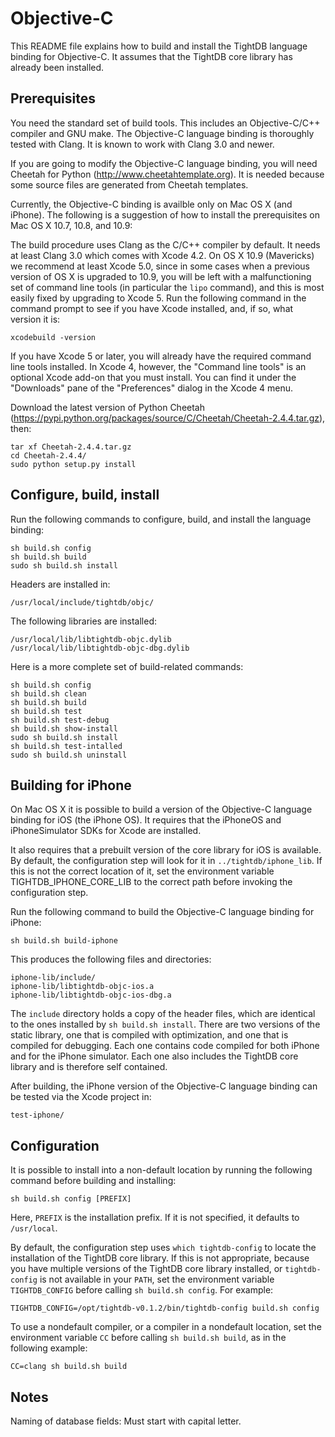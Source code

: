 Objective-C
===========

This README file explains how to build and install the TightDB
language binding for Objective-C. It assumes that the TightDB core
library has already been installed.


Prerequisites
-------------

You need the standard set of build tools. This includes an
Objective-C/C++ compiler and GNU make. The Objective-C language
binding is thoroughly tested with Clang. It is known to work with
Clang 3.0 and newer.

If you are going to modify the Objective-C language binding, you will
need Cheetah for Python (http://www.cheetahtemplate.org). It is needed
because some source files are generated from Cheetah templates.

Currently, the Objective-C binding is availble only on Mac OS X (and
iPhone). The following is a suggestion of how to install the
prerequisites on Mac OS X 10.7, 10.8, and 10.9:

The build procedure uses Clang as the C/C++ compiler by default. It
needs at least Clang 3.0 which comes with Xcode 4.2. On OS X 10.9
(Mavericks) we recommend at least Xcode 5.0, since in some cases when
a previous version of OS X is upgraded to 10.9, you will be left with
a malfunctioning set of command line tools (in particular the `lipo`
command), and this is most easily fixed by upgrading to Xcode 5. Run
the following command in the command prompt to see if you have Xcode
installed, and, if so, what version it is:

    xcodebuild -version

If you have Xcode 5 or later, you will already have the required
command line tools installed. In Xcode 4, however, the "Command line
tools" is an optional Xcode add-on that you must install. You can find
it under the "Downloads" pane of the "Preferences" dialog in the Xcode
4 menu.

Download the latest version of Python Cheetah
(https://pypi.python.org/packages/source/C/Cheetah/Cheetah-2.4.4.tar.gz),
then:

    tar xf Cheetah-2.4.4.tar.gz
    cd Cheetah-2.4.4/
    sudo python setup.py install



Configure, build, install
-------------------------

Run the following commands to configure, build, and install the
language binding:

    sh build.sh config
    sh build.sh build
    sudo sh build.sh install

Headers are installed in:

    /usr/local/include/tightdb/objc/

The following libraries are installed:

    /usr/local/lib/libtightdb-objc.dylib
    /usr/local/lib/libtightdb-objc-dbg.dylib

Here is a more complete set of build-related commands:

    sh build.sh config
    sh build.sh clean
    sh build.sh build
    sh build.sh test
    sh build.sh test-debug
    sh build.sh show-install
    sudo sh build.sh install
    sh build.sh test-intalled
    sudo sh build.sh uninstall



Building for iPhone
-------------------

On Mac OS X it is possible to build a version of the Objective-C
language binding for iOS (the iPhone OS). It requires that the
iPhoneOS and iPhoneSimulator SDKs for Xcode are installed.

It also requires that a prebuilt version of the core library for iOS
is available. By default, the configuration step will look for it in
`../tightdb/iphone_lib`. If this is not the correct location of it,
set the environment variable TIGHTDB_IPHONE_CORE_LIB to the correct
path before invoking the configuration step.

Run the following command to build the Objective-C language binding
for iPhone:

    sh build.sh build-iphone

This produces the following files and directories:

    iphone-lib/include/
    iphone-lib/libtightdb-objc-ios.a
    iphone-lib/libtightdb-objc-ios-dbg.a

The `include` directory holds a copy of the header files, which are
identical to the ones installed by `sh build.sh install`. There are
two versions of the static library, one that is compiled with
optimization, and one that is compiled for debugging. Each one
contains code compiled for both iPhone and for the iPhone
simulator. Each one also includes the TightDB core library and is
therefore self contained.

After building, the iPhone version of the Objective-C language binding
can be tested via the Xcode project in:

    test-iphone/



Configuration
-------------

It is possible to install into a non-default location by running the
following command before building and installing:

    sh build.sh config [PREFIX]

Here, `PREFIX` is the installation prefix. If it is not specified, it
defaults to `/usr/local`.

By default, the configuration step uses `which tightdb-config` to
locate the installation of the TightDB core library. If this is not
appropriate, because you have multiple versions of the TightDB core
library installed, or `tightdb-config` is not available in your
`PATH`, set the environment variable `TIGHTDB_CONFIG` before calling
`sh build.sh config`. For example:

    TIGHTDB_CONFIG=/opt/tightdb-v0.1.2/bin/tightdb-config build.sh config

To use a nondefault compiler, or a compiler in a nondefault location,
set the environment variable `CC` before calling `sh build.sh build`,
as in the following example:

    CC=clang sh build.sh build



Notes
-----

Naming of database fields: Must start with capital letter.
